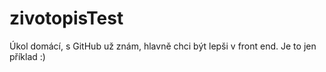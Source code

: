 # zivotopisTest
Úkol domácí, s GitHub už znám, hlavně chci být lepši v front end.
Je to jen příklad :)

